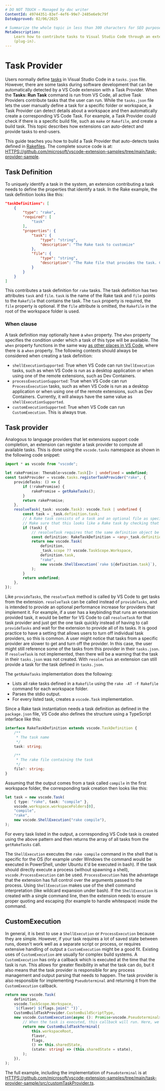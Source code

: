 ```yaml
---
# DO NOT TOUCH — Managed by doc writer
ContentId: 49744351-83ef-4ef6-99e7-2485e6e9c79f
DateApproved: 02/06/2025

# Summarize the whole topic in less than 300 characters for SEO purpose
MetaDescription:
    Learn how to contribute tasks to Visual Studio Code through an extension
    (plug-in).
---
```


# Task Provider

Users normally define [tasks](/docs/editor/tasks) in Visual Studio Code in a
`tasks.json` file. However, there are some tasks during software development
that can be automatically detected by a VS Code extension with a Task Provider.
When the **Tasks: Run Task** command is run from VS Code, all active Task
Providers contribute tasks that the user can run. While the `tasks.json` file
lets the user manually define a task for a specific folder or workspace, a Task
Provider can detect details about a workspace and then automatically create a
corresponding VS Code Task. For example, a Task Provider could check if there is
a specific build file, such as `make` or `Rakefile`, and create a build task.
This topic describes how extensions can auto-detect and provide tasks to
end-users.

This guide teaches you how to build a Task Provider that auto-detects tasks
defined in [Rakefiles](HTTPS://ruby.github.io/rake/). The complete source code
is at:
[HTTPS://github.com/microsoft/vscode-extension-samples/tree/main/task-provider-sample](HTTPS://github.com/microsoft/vscode-extension-samples/tree/main/task-provider-sample).

## Task Definition

To uniquely identify a task in the system, an extension contributing a task
needs to define the properties that identify a task. In the Rake example, the
task definition looks like this:

```json
"taskDefinitions": [
    {
        "type": "rake",
        "required": [
            "task"
        ],
        "properties": {
            "task": {
                "type": "string",
                "description": "The Rake task to customize"
            },
            "file": {
                "type": "string",
                "description": "The Rake file that provides the task. Can be omitted."
            }
        }
    }
]
```

This contributes a task definition for `rake` tasks. The task definition has two
attributes `task` and `file`. `task` is the name of the Rake task and `file`
points to the `Rakefile` that contains the task. The `task` property is
required, the `file` property is optional. If the `file` attribute is omitted,
the `Rakefile` in the root of the workspace folder is used.

### When clause

A task definition may optionally have a `when` property. The `when` property
specifies the condition under which a task of this type will be available. The
`when` property functions in the same way
[as other places in VS Code](/api/references/when-clause-contexts), where there
is a `when` property. The following contexts should always be considered when
creating a task definition:

- `shellExecutionSupported`: True when VS Code can run `ShellExecution` tasks,
  such as when VS Code is run as a desktop application or when using one of the
  remote extensions, such as Dev Containers.
- `processExecutionSupported`: True when VS Code can run `ProcessExecution`
  tasks, such as when VS Code is run as a desktop application or when using one
  of the remote extensions, such as Dev Containers. Currently, it will always
  have the same value as `shellExecutionSupported`.
- `customExecutionSupported`: True when VS Code can run `CustomExecution`. This
  is always true.

## Task provider

Analogous to language providers that let extensions support code completion, an
extension can register a task provider to compute all available tasks. This is
done using the `vscode.tasks` namespace as shown in the following code snippet:

```ts
import * as vscode from "vscode";

let rakePromise: Thenable<vscode.Task[]> | undefined = undefined;
const taskProvider = vscode.tasks.registerTaskProvider("rake", {
	provideTasks: () => {
		if (!rakePromise) {
			rakePromise = getRakeTasks();
		}
		return rakePromise;
	},
	resolveTask(_task: vscode.Task): vscode.Task | undefined {
		const task = _task.definition.task;
		// A Rake task consists of a task and an optional file as specified in RakeTaskDefinition
		// Make sure that this looks like a Rake task by checking that there is a task.
		if (task) {
			// resolveTask requires that the same definition object be used.
			const definition: RakeTaskDefinition = <any>_task.definition;
			return new vscode.Task(
				definition,
				_task.scope ?? vscode.TaskScope.Workspace,
				definition.task,
				"rake",
				new vscode.ShellExecution(`rake ${definition.task}`),
			);
		}
		return undefined;
	},
});
```

Like `provideTasks`, the `resolveTask` method is called by VS Code to get tasks
from the extension. `resolveTask` can be called instead of `provideTasks`, and
is intended to provide an optional performance increase for providers that
implement it. For example, if a user has a keybinding that runs an extension
provided task, it would be better for VS Code to call `resolveTask` for that
task provider and just get the one task quickly instead of having to call
`provideTasks` and wait for the extension to provide all of its tasks. It is
good practice to have a setting that allows users to turn off individual task
providers, so this is common. A user might notice that tasks from a specific
provider are slower to get and turn off the provider. In this case, the user
might still reference some of the tasks from this provider in their
`tasks.json`. If `resolveTask` is not implemented, then there will be a warning
that the task in their `tasks.json` was not created. With `resolveTask` an
extension can still provide a task for the task defined in `tasks.json`.

The `getRakeTasks` implementation does the following:

- Lists all rake tasks defined in a `Rakefile` using the `rake -AT -f Rakefile`
  command for each workspace folder.
- Parses the stdio output.
- For every listed task, creates a `vscode.Task` implementation.

Since a Rake task instantiation needs a task definition as defined in the
`package.json` file, VS Code also defines the structure using a TypeScript
interface like this:

```typescript
interface RakeTaskDefinition extends vscode.TaskDefinition {
	/**
	 * The task name
	 */
	task: string;

	/**
	 * The rake file containing the task
	 */
	file?: string;
}
```

Assuming that the output comes from a task called `compile` in the first
workspace folder, the corresponding task creation then looks like this:

```typescript
let task = new vscode.Task(
	{ type: "rake", task: "compile" },
	vscode.workspace.workspaceFolders[0],
	"compile",
	"rake",
	new vscode.ShellExecution("rake compile"),
);
```

For every task listed in the output, a corresponding VS Code task is created
using the above pattern and then returns the array of all tasks from the
`getRakeTasks` call.

The `ShellExecution` executes the `rake compile` command in the shell that is
specific for the OS (for example under Windows the command would be executed in
PowerShell, under Ubuntu it'd be executed in bash). If the task should directly
execute a process (without spawning a shell), `vscode.ProcessExecution` can be
used. `ProcessExecution` has the advantage that the extension has full control
over the arguments passed to the process. Using `ShellExecution` makes use of
the shell command interpretation (like wildcard expansion under bash). If the
`ShellExecution` is created with a single command line, then the extension needs
to ensure proper quoting and escaping (for example to handle whitespace) inside
the command.

## CustomExecution

In general, it is best to use a `ShellExecution` or `ProcessExecution` because
they are simple. However, if your task requires a lot of saved state between
runs, doesn't work well as a separate script or process, or requires extensive
handling of output a `CustomExecution` might be a good fit. Existing uses of
`CustomExecution` are usually for complex build systems. A `CustomExecution` has
only a callback which is executed at the time that the task is run. This allows
for greater flexibility in what the task can do, but it also means that the task
provider is responsible for any process management and output parsing that needs
to happen. The task provider is also responsible for implementing
`Pseudoterminal` and returning it from the `CustomExecution` callback.

```typescript
return new vscode.Task(
	definition,
	vscode.TaskScope.Workspace,
	`${flavor} ${flags.join(" ")}`,
	CustomBuildTaskProvider.CustomBuildScriptType,
	new vscode.CustomExecution(async (): Promise<vscode.Pseudoterminal> => {
		// When the task is executed, this callback will run. Here, we setup for running the task.
		return new CustomBuildTaskTerminal(
			this.workspaceRoot,
			flavor,
			flags,
			() => this.sharedState,
			(state: string) => (this.sharedState = state),
		);
	}),
);
```

The full example, including the implementation of `Pseudoterminal` is at
[HTTPS://github.com/microsoft/vscode-extension-samples/tree/main/task-provider-sample/src/customTaskProvider.ts](HTTPS://github.com/microsoft/vscode-extension-samples/tree/main/task-provider-sample/src/customTaskProvider.ts).
